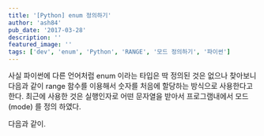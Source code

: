 ```yaml
---
title: '[Python] enum 정의하기'
author: 'ash84'
pub_date: '2017-03-28'
description: ''
featured_image: ''
tags: ['dev', 'enum', 'Python', 'RANGE', '모드 정의하기', '파이썬']
---
```



<span style="font-size: 11pt; ">사실 파이썬에 다른 언어처럼 enum 이라는 타입은 딱 정의된 것은 없으나 찾아보니 다음과 같이 range 함수를 이용해서 숫자를 처음에 할당하는 방식으로 사용한다고 한다. 최근에 사용한 것은 실행인자로 어떤 문자열을 받아서 프로그램내에서 모드(mode) 를 정의 하였다. </span>

<span style="font-size: 11pt; ">  
</span>

<span style="font-size: 11pt; ">다음과 같이. </span>

<script src="https://gist.github.com/3824107.js"></script>



